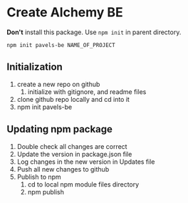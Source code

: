 # Create Alchemy BE

**Don't** install this package. Use `npm init` in parent directory.

`npm init pavels-be NAME_OF_PROJECT`

## Initialization

1. create a new repo on github
   1. initialize with gitignore, and readme files
2. clone github repo locally and cd into it
3. npm init pavels-be

## Updating npm package

1. Double check all changes are correct
2. Update the version in package.json file
3. Log changes in the new version in Updates file
4. Push all new changes to github
5. Publish to npm
   1. cd to local npm module files directory
   2. npm publish

